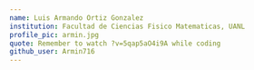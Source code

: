 ```yaml
---
name: Luis Armando Ortiz Gonzalez
institution: Facultad de Ciencias Fisico Matematicas, UANL
profile_pic: armin.jpg
quote: Remember to watch ?v=5qap5aO4i9A while coding 
github_user: Armin716
---
```

